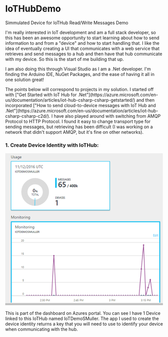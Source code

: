 # IoTHubDemo
Simmulated Device for IoTHub Read/Write Messages Demo

<p>I'm really interested in IoT development and am a full stack developer, so this has been an awesome opportunity to start learning about how to send information to and from a "device" and how to start handling that. I like the idea of eventually creating a UI that communicates with a web service that retrieves and send messages to a hub and then have that hub communicate with my device. So this is the start of me building that up.</p>

<p>I am also doing this through Visual Studio as I am a .Net developer. I'm finding the Arduino IDE, NuGet Packages, and the ease of having it all in one solution great!</p>

<p>The points below will correspond to projects in my solution. I started off with ["Get Started with IoT Hub for .Net"](https://azure.microsoft.com/en-us/documentation/articles/iot-hub-csharp-csharp-getstarted/) and then incorporated ["How to send cloud-to-device messages with IoT Hub and .Net"](https://azure.microsoft.com/en-us/documentation/articles/iot-hub-csharp-csharp-c2d/). I have also played around with switching from AMQP Protocol to HTTP Protocol. I found it easy to change transport type for sending messages, but retrieving has been difficult (I was working on a network that didn't support AMQP, but it's fine on other networks).</p>

<h3>1. Create Device Identity with IoTHub:</h3>
<p align="center">
  <img src="https://github.com/SandraMuller/IoTHubDemo/blob/master/ScreenShot/IoTHubDashboard.png"/>
</p>
<p>This is part of the dashboard on Azures portal. You can see I have 1 Device linked to this IoTHub named IoTDemoSMuller. The app I used to create the device identity returns a key that you will need to use to identify your device when communicating with the hub.</p>
